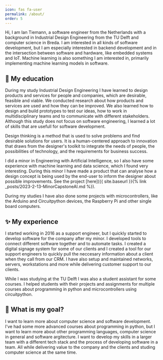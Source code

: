 ```yaml
---
icon: fas fa-user
permalink: /about/
order: 5
---
```


Hi, I am Ian Tiemann, a software engineer from the Netherlands with a background in Industrial Design Engineering from the TU Delft and computer science in Breda. I am interested in all kinds of software development, but I am especially interested in backend development and in the intersection between software and hardware, like embedded systems and IoT. Machine learning is also something I am interested in, primarily implementing machine learning models in software.

## 🏫 My education

During my study Industrial Design Engineering I have learned to design products and services for people and companies, which are desirable, feasible and viable. We conducted research about how products and services are used and how they can be improved. We also learned how to design and build prototypes to test our ideas, how to work in multidisciplinary teams and to communicate with different stakeholders. Although this study does not focus on software engineering, I learned a lot of skills that are usefull for software development.

Design thinking is a method that is used to solve problems and find desirable solutions for users. It is a human-centered approach to innovation that draws from the designer's toolkit to integrate the needs of people, the possibilities of technology, and the requirements for business success.

I did a minor in Engineering with Artificial Intelligence, so I also have some experience with machine learning and data science, which I found very interesting. During this minor I have made a product that can analyse how a design concept is being used by the end-user to inform the designer about possible improvements. See the project [here]({{ site.baseurl }}{% link _posts/2023-2-13-MinorCapstoneAI.md %}).

During my studies I have also done some projects with microcontrollers, like the Arduino and Circuitpython devices, the Raspberry Pi and other single board computers.

## ✨ My experience

I started working in 2016 as a support engineer, but I quickly started to develop software for the company after my minor. I developed tools to connect different software together and to automate tasks. I created a digital signage system for some of our clients and I created a tool for our support engineers to quickly pull the neccesary information about a client when they call from our CRM. I have also setup and maintained networks, servers, workstations and more while delivering customer support to our clients.

While I was studying at the TU Delft I was also a student assistant for some courses. I helped students with their projects and assignments for multiple courses about programming in python and microcontrollers using circuitpython.

## 🚩 What is my goal?

I want to learn more about computer science and software development. I've had some more advanced courses about programming in python, but I want to learn more about other programming languages, computer science in general and software argitecture. I want to develop my skills in a larger team with a different tech stack and the process of developing software in a team. All while delivering value to the company and the clients and studing computer science at the same time.